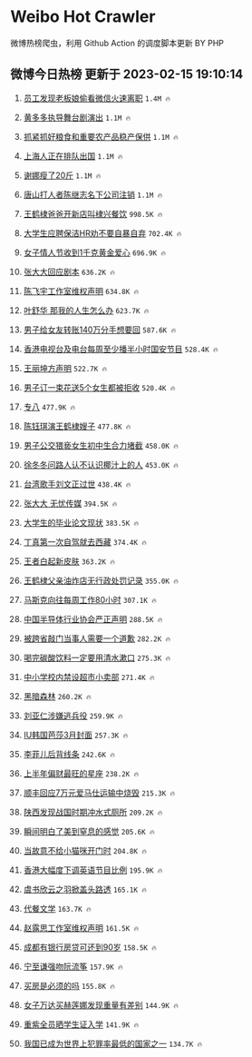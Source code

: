 # Weibo Hot Crawler 



微博热榜爬虫，利用 Github Action 的调度脚本更新 BY PHP 


## 微博今日热榜 更新于 2023-02-15 19:10:14 
1. [员工发现老板娘偷看微信火速离职](https://s.weibo.com/weibo?q=%23%E5%91%98%E5%B7%A5%E5%8F%91%E7%8E%B0%E8%80%81%E6%9D%BF%E5%A8%98%E5%81%B7%E7%9C%8B%E5%BE%AE%E4%BF%A1%E7%81%AB%E9%80%9F%E7%A6%BB%E8%81%8C%23&t=31&band_rank=1&Refer=top) `1.4M 🔥` 

1. [黄多多执导舞台剧演出](https://s.weibo.com/weibo?q=%23%E9%BB%84%E5%A4%9A%E5%A4%9A%E6%89%A7%E5%AF%BC%E8%88%9E%E5%8F%B0%E5%89%A7%E6%BC%94%E5%87%BA%23&t=31&band_rank=2&Refer=top) `1.1M 🔥` 

1. [抓紧抓好粮食和重要农产品稳产保供](https://s.weibo.com/weibo?q=%23%E6%8A%93%E7%B4%A7%E6%8A%93%E5%A5%BD%E7%B2%AE%E9%A3%9F%E5%92%8C%E9%87%8D%E8%A6%81%E5%86%9C%E4%BA%A7%E5%93%81%E7%A8%B3%E4%BA%A7%E4%BF%9D%E4%BE%9B%23&t=31&band_rank=3&Refer=top) `1.1M 🔥` 

1. [上海人正在排队出国](https://s.weibo.com/weibo?q=%23%E4%B8%8A%E6%B5%B7%E4%BA%BA%E6%AD%A3%E5%9C%A8%E6%8E%92%E9%98%9F%E5%87%BA%E5%9B%BD%23&t=31&band_rank=4&Refer=top) `1.1M 🔥` 

1. [谢娜瘦了20斤](https://s.weibo.com/weibo?q=%23%E8%B0%A2%E5%A8%9C%E7%98%A6%E4%BA%8620%E6%96%A4%23&t=31&band_rank=5&Refer=top) `1.1M 🔥` 

1. [唐山打人者陈继志名下公司注销](https://s.weibo.com/weibo?q=%23%E5%94%90%E5%B1%B1%E6%89%93%E4%BA%BA%E8%80%85%E9%99%88%E7%BB%A7%E5%BF%97%E5%90%8D%E4%B8%8B%E5%85%AC%E5%8F%B8%E6%B3%A8%E9%94%80%23&t=31&band_rank=6&Refer=top) `1.1M 🔥` 

1. [王鹤棣爸爸开新店叫棣兴餐饮](https://s.weibo.com/weibo?q=%23%E7%8E%8B%E9%B9%A4%E6%A3%A3%E7%88%B8%E7%88%B8%E5%BC%80%E6%96%B0%E5%BA%97%E5%8F%AB%E6%A3%A3%E5%85%B4%E9%A4%90%E9%A5%AE%23&t=31&band_rank=7&Refer=top) `998.5K 🔥` 

1. [大学生应聘保洁HR劝不要自暴自弃](https://s.weibo.com/weibo?q=%23%E5%A4%A7%E5%AD%A6%E7%94%9F%E5%BA%94%E8%81%98%E4%BF%9D%E6%B4%81HR%E5%8A%9D%E4%B8%8D%E8%A6%81%E8%87%AA%E6%9A%B4%E8%87%AA%E5%BC%83%23&t=31&band_rank=8&Refer=top) `702.4K 🔥` 

1. [女子情人节收到1千克黄金爱心](https://s.weibo.com/weibo?q=%23%E5%A5%B3%E5%AD%90%E6%83%85%E4%BA%BA%E8%8A%82%E6%94%B6%E5%88%B01%E5%8D%83%E5%85%8B%E9%BB%84%E9%87%91%E7%88%B1%E5%BF%83%23&t=31&band_rank=9&Refer=top) `696.9K 🔥` 

1. [张大大回应剧本](https://s.weibo.com/weibo?q=%23%E5%BC%A0%E5%A4%A7%E5%A4%A7%E5%9B%9E%E5%BA%94%E5%89%A7%E6%9C%AC%23&t=31&band_rank=10&Refer=top) `636.2K 🔥` 

1. [陈飞宇工作室维权声明](https://s.weibo.com/weibo?q=%23%E9%99%88%E9%A3%9E%E5%AE%87%E5%B7%A5%E4%BD%9C%E5%AE%A4%E7%BB%B4%E6%9D%83%E5%A3%B0%E6%98%8E%23&t=31&band_rank=11&Refer=top) `634.8K 🔥` 

1. [叶舒华 那我的人生怎么办](https://s.weibo.com/weibo?q=%E5%8F%B6%E8%88%92%E5%8D%8E%20%E9%82%A3%E6%88%91%E7%9A%84%E4%BA%BA%E7%94%9F%E6%80%8E%E4%B9%88%E5%8A%9E&t=31&band_rank=12&Refer=top) `623.7K 🔥` 

1. [男子给女友转账140万分手想要回](https://s.weibo.com/weibo?q=%23%E7%94%B7%E5%AD%90%E7%BB%99%E5%A5%B3%E5%8F%8B%E8%BD%AC%E8%B4%A6140%E4%B8%87%E5%88%86%E6%89%8B%E6%83%B3%E8%A6%81%E5%9B%9E%23&t=31&band_rank=13&Refer=top) `587.6K 🔥` 

1. [香港电视台及电台每周至少播半小时国安节目](https://s.weibo.com/weibo?q=%23%E9%A6%99%E6%B8%AF%E7%94%B5%E8%A7%86%E5%8F%B0%E5%8F%8A%E7%94%B5%E5%8F%B0%E6%AF%8F%E5%91%A8%E8%87%B3%E5%B0%91%E6%92%AD%E5%8D%8A%E5%B0%8F%E6%97%B6%E5%9B%BD%E5%AE%89%E8%8A%82%E7%9B%AE%23&t=31&band_rank=14&Refer=top) `528.4K 🔥` 

1. [王丽坤方声明](https://s.weibo.com/weibo?q=%23%E7%8E%8B%E4%B8%BD%E5%9D%A4%E6%96%B9%E5%A3%B0%E6%98%8E%23&t=31&band_rank=15&Refer=top) `522.7K 🔥` 

1. [男子订一束花送5个女生都被拒收](https://s.weibo.com/weibo?q=%23%E7%94%B7%E5%AD%90%E8%AE%A2%E4%B8%80%E6%9D%9F%E8%8A%B1%E9%80%815%E4%B8%AA%E5%A5%B3%E7%94%9F%E9%83%BD%E8%A2%AB%E6%8B%92%E6%94%B6%23&t=31&band_rank=16&Refer=top) `520.4K 🔥` 

1. [专八](https://s.weibo.com/weibo?q=%E4%B8%93%E5%85%AB&t=31&band_rank=17&Refer=top) `477.9K 🔥` 

1. [陈钰琪演王鹤棣嫂子](https://s.weibo.com/weibo?q=%23%E9%99%88%E9%92%B0%E7%90%AA%E6%BC%94%E7%8E%8B%E9%B9%A4%E6%A3%A3%E5%AB%82%E5%AD%90%23&t=31&band_rank=18&Refer=top) `477.8K 🔥` 

1. [男子公交猥亵女生初中生合力堵截](https://s.weibo.com/weibo?q=%23%E7%94%B7%E5%AD%90%E5%85%AC%E4%BA%A4%E7%8C%A5%E4%BA%B5%E5%A5%B3%E7%94%9F%E5%88%9D%E4%B8%AD%E7%94%9F%E5%90%88%E5%8A%9B%E5%A0%B5%E6%88%AA%23&t=31&band_rank=19&Refer=top) `458.0K 🔥` 

1. [徐冬冬问路人认不认识椰汁上的人](https://s.weibo.com/weibo?q=%23%E5%BE%90%E5%86%AC%E5%86%AC%E9%97%AE%E8%B7%AF%E4%BA%BA%E8%AE%A4%E4%B8%8D%E8%AE%A4%E8%AF%86%E6%A4%B0%E6%B1%81%E4%B8%8A%E7%9A%84%E4%BA%BA%23&t=31&band_rank=20&Refer=top) `453.0K 🔥` 

1. [台湾歌手刘文正过世](https://s.weibo.com/weibo?q=%23%E5%8F%B0%E6%B9%BE%E6%AD%8C%E6%89%8B%E5%88%98%E6%96%87%E6%AD%A3%E8%BF%87%E4%B8%96%23&t=31&band_rank=21&Refer=top) `438.4K 🔥` 

1. [张大大 无忧传媒](https://s.weibo.com/weibo?q=%E5%BC%A0%E5%A4%A7%E5%A4%A7%20%E6%97%A0%E5%BF%A7%E4%BC%A0%E5%AA%92&t=31&band_rank=22&Refer=top) `394.5K 🔥` 

1. [大学生的毕业论文现状](https://s.weibo.com/weibo?q=%23%E5%A4%A7%E5%AD%A6%E7%94%9F%E7%9A%84%E6%AF%95%E4%B8%9A%E8%AE%BA%E6%96%87%E7%8E%B0%E7%8A%B6%23&t=31&band_rank=23&Refer=top) `383.5K 🔥` 

1. [丁真第一次自驾就去西藏](https://s.weibo.com/weibo?q=%23%E4%B8%81%E7%9C%9F%E7%AC%AC%E4%B8%80%E6%AC%A1%E8%87%AA%E9%A9%BE%E5%B0%B1%E5%8E%BB%E8%A5%BF%E8%97%8F%23&t=31&band_rank=24&Refer=top) `374.4K 🔥` 

1. [王者白起新皮肤](https://s.weibo.com/weibo?q=%23%E7%8E%8B%E8%80%85%E7%99%BD%E8%B5%B7%E6%96%B0%E7%9A%AE%E8%82%A4%23&t=31&band_rank=25&Refer=top) `363.2K 🔥` 

1. [王鹤棣父亲油炸店无行政处罚记录](https://s.weibo.com/weibo?q=%23%E7%8E%8B%E9%B9%A4%E6%A3%A3%E7%88%B6%E4%BA%B2%E6%B2%B9%E7%82%B8%E5%BA%97%E6%97%A0%E8%A1%8C%E6%94%BF%E5%A4%84%E7%BD%9A%E8%AE%B0%E5%BD%95%23&t=31&band_rank=26&Refer=top) `355.0K 🔥` 

1. [马斯克向往每周工作80小时](https://s.weibo.com/weibo?q=%23%E9%A9%AC%E6%96%AF%E5%85%8B%E5%90%91%E5%BE%80%E6%AF%8F%E5%91%A8%E5%B7%A5%E4%BD%9C80%E5%B0%8F%E6%97%B6%23&t=31&band_rank=27&Refer=top) `307.1K 🔥` 

1. [中国半导体行业协会严正声明](https://s.weibo.com/weibo?q=%23%E4%B8%AD%E5%9B%BD%E5%8D%8A%E5%AF%BC%E4%BD%93%E8%A1%8C%E4%B8%9A%E5%8D%8F%E4%BC%9A%E4%B8%A5%E6%AD%A3%E5%A3%B0%E6%98%8E%23&t=31&band_rank=28&Refer=top) `288.5K 🔥` 

1. [被跨省敲门当事人需要一个道歉](https://s.weibo.com/weibo?q=%23%E8%A2%AB%E8%B7%A8%E7%9C%81%E6%95%B2%E9%97%A8%E5%BD%93%E4%BA%8B%E4%BA%BA%E9%9C%80%E8%A6%81%E4%B8%80%E4%B8%AA%E9%81%93%E6%AD%89%23&t=31&band_rank=29&Refer=top) `282.2K 🔥` 

1. [喝完碳酸饮料一定要用清水漱口](https://s.weibo.com/weibo?q=%23%E5%96%9D%E5%AE%8C%E7%A2%B3%E9%85%B8%E9%A5%AE%E6%96%99%E4%B8%80%E5%AE%9A%E8%A6%81%E7%94%A8%E6%B8%85%E6%B0%B4%E6%BC%B1%E5%8F%A3%23&t=31&band_rank=30&Refer=top) `275.3K 🔥` 

1. [中小学校内禁设超市小卖部](https://s.weibo.com/weibo?q=%23%E4%B8%AD%E5%B0%8F%E5%AD%A6%E6%A0%A1%E5%86%85%E7%A6%81%E8%AE%BE%E8%B6%85%E5%B8%82%E5%B0%8F%E5%8D%96%E9%83%A8%23&t=31&band_rank=31&Refer=top) `271.4K 🔥` 

1. [黑暗森林](https://s.weibo.com/weibo?q=%23%E9%BB%91%E6%9A%97%E6%A3%AE%E6%9E%97%23&t=31&band_rank=32&Refer=top) `260.2K 🔥` 

1. [刘亚仁涉嫌逃兵役](https://s.weibo.com/weibo?q=%23%E5%88%98%E4%BA%9A%E4%BB%81%E6%B6%89%E5%AB%8C%E9%80%83%E5%85%B5%E5%BD%B9%23&t=31&band_rank=33&Refer=top) `259.9K 🔥` 

1. [IU韩国芭莎3月封面](https://s.weibo.com/weibo?q=%23IU%E9%9F%A9%E5%9B%BD%E8%8A%AD%E8%8E%8E3%E6%9C%88%E5%B0%81%E9%9D%A2%23&t=31&band_rank=34&Refer=top) `257.3K 🔥` 

1. [李菲儿后背线条](https://s.weibo.com/weibo?q=%23%E6%9D%8E%E8%8F%B2%E5%84%BF%E5%90%8E%E8%83%8C%E7%BA%BF%E6%9D%A1%23&t=31&band_rank=35&Refer=top) `242.6K 🔥` 

1. [上半年偏财最旺的星座](https://s.weibo.com/weibo?q=%23%E4%B8%8A%E5%8D%8A%E5%B9%B4%E5%81%8F%E8%B4%A2%E6%9C%80%E6%97%BA%E7%9A%84%E6%98%9F%E5%BA%A7%23&t=31&band_rank=36&Refer=top) `238.2K 🔥` 

1. [顺丰回应7万元爱马仕运输中烧毁](https://s.weibo.com/weibo?q=%23%E9%A1%BA%E4%B8%B0%E5%9B%9E%E5%BA%947%E4%B8%87%E5%85%83%E7%88%B1%E9%A9%AC%E4%BB%95%E8%BF%90%E8%BE%93%E4%B8%AD%E7%83%A7%E6%AF%81%23&t=31&band_rank=37&Refer=top) `215.3K 🔥` 

1. [陕西发现战国时期冲水式厕所](https://s.weibo.com/weibo?q=%23%E9%99%95%E8%A5%BF%E5%8F%91%E7%8E%B0%E6%88%98%E5%9B%BD%E6%97%B6%E6%9C%9F%E5%86%B2%E6%B0%B4%E5%BC%8F%E5%8E%95%E6%89%80%23&t=31&band_rank=38&Refer=top) `209.2K 🔥` 

1. [瞬间明白了美到窒息的感觉](https://s.weibo.com/weibo?q=%23%E7%9E%AC%E9%97%B4%E6%98%8E%E7%99%BD%E4%BA%86%E7%BE%8E%E5%88%B0%E7%AA%92%E6%81%AF%E7%9A%84%E6%84%9F%E8%A7%89%23&t=31&band_rank=39&Refer=top) `205.6K 🔥` 

1. [当故意不给小猫咪开门时](https://s.weibo.com/weibo?q=%23%E5%BD%93%E6%95%85%E6%84%8F%E4%B8%8D%E7%BB%99%E5%B0%8F%E7%8C%AB%E5%92%AA%E5%BC%80%E9%97%A8%E6%97%B6%23&t=31&band_rank=40&Refer=top) `204.8K 🔥` 

1. [香港大幅度下调英语节目比例](https://s.weibo.com/weibo?q=%23%E9%A6%99%E6%B8%AF%E5%A4%A7%E5%B9%85%E5%BA%A6%E4%B8%8B%E8%B0%83%E8%8B%B1%E8%AF%AD%E8%8A%82%E7%9B%AE%E6%AF%94%E4%BE%8B%23&t=31&band_rank=41&Refer=top) `195.9K 🔥` 

1. [虞书欣云之羽掀盖头路透](https://s.weibo.com/weibo?q=%23%E8%99%9E%E4%B9%A6%E6%AC%A3%E4%BA%91%E4%B9%8B%E7%BE%BD%E6%8E%80%E7%9B%96%E5%A4%B4%E8%B7%AF%E9%80%8F%23&t=31&band_rank=42&Refer=top) `165.1K 🔥` 

1. [代餐文学](https://s.weibo.com/weibo?q=%E4%BB%A3%E9%A4%90%E6%96%87%E5%AD%A6&t=31&band_rank=43&Refer=top) `163.7K 🔥` 

1. [赵露思工作室维权声明](https://s.weibo.com/weibo?q=%23%E8%B5%B5%E9%9C%B2%E6%80%9D%E5%B7%A5%E4%BD%9C%E5%AE%A4%E7%BB%B4%E6%9D%83%E5%A3%B0%E6%98%8E%23&t=31&band_rank=44&Refer=top) `161.5K 🔥` 

1. [成都有银行房贷可还到90岁](https://s.weibo.com/weibo?q=%23%E6%88%90%E9%83%BD%E6%9C%89%E9%93%B6%E8%A1%8C%E6%88%BF%E8%B4%B7%E5%8F%AF%E8%BF%98%E5%88%B090%E5%B2%81%23&t=31&band_rank=45&Refer=top) `158.5K 🔥` 

1. [宁至谦强吻阮流筝](https://s.weibo.com/weibo?q=%23%E5%AE%81%E8%87%B3%E8%B0%A6%E5%BC%BA%E5%90%BB%E9%98%AE%E6%B5%81%E7%AD%9D%23&t=31&band_rank=46&Refer=top) `157.9K 🔥` 

1. [买房是必须的吗](https://s.weibo.com/weibo?q=%23%E4%B9%B0%E6%88%BF%E6%98%AF%E5%BF%85%E9%A1%BB%E7%9A%84%E5%90%97%23&t=31&band_rank=47&Refer=top) `155.8K 🔥` 

1. [女子万达买赫莲娜发现重量有差别](https://s.weibo.com/weibo?q=%23%E5%A5%B3%E5%AD%90%E4%B8%87%E8%BE%BE%E4%B9%B0%E8%B5%AB%E8%8E%B2%E5%A8%9C%E5%8F%91%E7%8E%B0%E9%87%8D%E9%87%8F%E6%9C%89%E5%B7%AE%E5%88%AB%23&t=31&band_rank=48&Refer=top) `144.9K 🔥` 

1. [重紫全员晒学生证入学](https://s.weibo.com/weibo?q=%23%E9%87%8D%E7%B4%AB%E5%85%A8%E5%91%98%E6%99%92%E5%AD%A6%E7%94%9F%E8%AF%81%E5%85%A5%E5%AD%A6%23&t=31&band_rank=49&Refer=top) `141.9K 🔥` 

1. [我国已成为世界上犯罪率最低的国家之一](https://s.weibo.com/weibo?q=%23%E6%88%91%E5%9B%BD%E5%B7%B2%E6%88%90%E4%B8%BA%E4%B8%96%E7%95%8C%E4%B8%8A%E7%8A%AF%E7%BD%AA%E7%8E%87%E6%9C%80%E4%BD%8E%E7%9A%84%E5%9B%BD%E5%AE%B6%E4%B9%8B%E4%B8%80%23&t=31&band_rank=50&Refer=top) `134.7K 🔥` 

